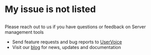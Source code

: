 <properties
	pageTitle="My issue is not listed"
	description="My issue is not listed"
	service="microsoft.servermanagement"
	resource="nodes"
	authors="danielleemsft"
	selfHelpType="resource"
	supportTopicIds=""
	resourceTags=""
	productPesIds=""
	cloudEnvironments="MoonCake"
	issueNotListed="true"
/>

# My issue is not listed

##
Please reach out to us if you have questions or feedback on Server management tools

* Send feature requests and bug reports to [UserVoice](https://aka.ms/smt-engage)
* Visit our [blog](https://aka.ms/smt-blog) for news, updates and documentation
